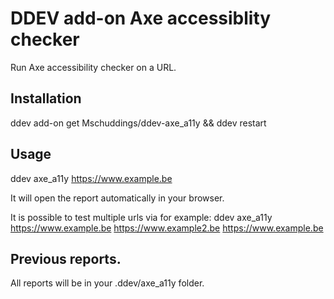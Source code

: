 # DDEV add-on Axe accessiblity checker

Run Axe accessibility checker on a URL.

## Installation

ddev add-on get Mschuddings/ddev-axe_a11y && ddev restart

## Usage

ddev axe_a11y https://www.example.be

It will open the report automatically in your browser.

It is possible to test multiple urls via for example:
ddev axe_a11y https://www.example.be https://www.example2.be https://www.example.be

## Previous reports.

All reports will be in your .ddev/axe_a11y folder.
